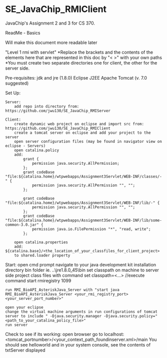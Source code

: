 # SE_JavaChip_RMIClient
JavaChip's Assignment 2 and 3 for CS 370.  

ReadMe - Basics

Will make this document more readable later

"Level 1 rmi with servlet"
*Replace the brackets and the contents of the elements here that are represented in this doc by "< >" with your own paths
*You must create two separate directories one for client, the other for the server side.

Pre-requisites:
    jdk and jre (1.8.0)
    Eclipse J2EE
    Apache Tomcat (v. 7.0 suggested)

Set Up:

    Server:
        add repo into directory from: https://github.com/jwu130/SE_JavaChip_RMIServer
    
    Client:
        create dynamic web project on eclipse and import src from: https://github.com/jwu130/SE_JavaChip_RMIClient
        create a tomcat server on eclipse and add your project to the server
        open server configuration files (may be found in navigator view on eclipse - Servers)
        open catalina.policy
        add: 
            grant {
                permission java.security.AllPermission;
            };
            grant codeBase "file:${catalina.home}/wtpwebapps/Assignment3Servlet/WEB-INF/classes/-" { 
                permission java.security.AllPermission "", ""; 
            }; 
             
            grant codeBase "file:${catalina.home}/wtpwebapps/Assignment3Servlet/WEB-INF/lib/-" { 
                permission java.security.AllPermission "", ""; 
            }; 
            grant codeBase "file:${catalina.home}/wtpwebapps/Assignment3Servlet/WEB-INF/lib/some-common-3.0.jar" { 
                permission java.io.FilePermission "*", "read, write"; 
            };
    
        open catalina.properties
        add: ${catalina.base}/<the_location_of_your_classfiles_for_client_project>
        to shared.loader property

Start:
    open cmd prompt
    navigate to your java development kit installation directory bin folder ie. ..\jre1.8.0_45\bin
    set classpath on machine to server side project class files with command set classpath=<...>
    //execute command start rmiregistry 1099
    
    run RMI_BioAPI_AsteriskJava_Server with "start java RMI_BioAPI_AsteriskJava_Server <your_rmi_registry_port> <your_server_port_number>"
    
    open your eclipse
    change the virtual machine arguments in run configurations of tomcat server to include " -Djava.security.manager -Djava.security.policy="<path_to_your_catalina_policy_file>"
    run server

Check to see if its working:
    open browser
    go to localhost:<tomcat_portnumber>/<your_context_path_foundinserver.xml>/main
    You should see helloworld and in your system console, see the contents of txtServer displayed
